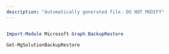 ```yaml
---
description: "Automatically generated file. DO NOT MODIFY"
---
```


```powershell

Import-Module Microsoft.Graph.BackupRestore

Get-MgSolutionBackupRestore

```